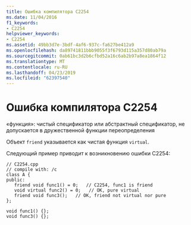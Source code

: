 ```yaml
---
title: Ошибка компилятора C2254
ms.date: 11/04/2016
f1_keywords:
- C2254
helpviewer_keywords:
- C2254
ms.assetid: 49bb3d7e-3bdf-4af6-937c-fa627be412a9
ms.openlocfilehash: da89741811bbb9055f3f6793d115a357d80ab79a
ms.sourcegitcommit: 0ab61bc3d2b6cfbd52a16c6ab2b97a8ea1864f12
ms.translationtype: MT
ms.contentlocale: ru-RU
ms.lasthandoff: 04/23/2019
ms.locfileid: "62397540"
---
```

# <a name="compiler-error-c2254"></a>Ошибка компилятора C2254

«функция»: чистый спецификатор или абстрактный спецификатор, не допускается в дружественной функции переопределения

Объект `friend` указывается как чистая функция `virtual`.

Следующий пример приводит к возникновению ошибки C2254:

```
// C2254.cpp
// compile with: /c
class A {
public:
   friend void func1() = 0;   // C2254, func1 is friend
   void virtual func2() = 0;   // OK, pure virtual
   friend void func3();   // OK, friend not virtual nor pure
};

void func1() {};
void func3() {};
```